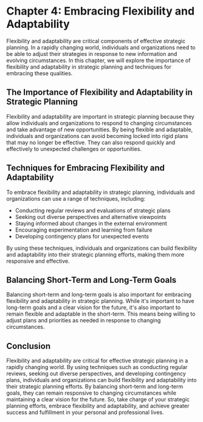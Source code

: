 Chapter 4: Embracing Flexibility and Adaptability
=================================================

Flexibility and adaptability are critical components of effective strategic planning. In a rapidly changing world, individuals and organizations need to be able to adjust their strategies in response to new information and evolving circumstances. In this chapter, we will explore the importance of flexibility and adaptability in strategic planning and techniques for embracing these qualities.

The Importance of Flexibility and Adaptability in Strategic Planning
--------------------------------------------------------------------

Flexibility and adaptability are important in strategic planning because they allow individuals and organizations to respond to changing circumstances and take advantage of new opportunities. By being flexible and adaptable, individuals and organizations can avoid becoming locked into rigid plans that may no longer be effective. They can also respond quickly and effectively to unexpected challenges or opportunities.

Techniques for Embracing Flexibility and Adaptability
-----------------------------------------------------

To embrace flexibility and adaptability in strategic planning, individuals and organizations can use a range of techniques, including:

* Conducting regular reviews and evaluations of strategic plans
* Seeking out diverse perspectives and alternative viewpoints
* Staying informed about changes in the external environment
* Encouraging experimentation and learning from failure
* Developing contingency plans for unexpected events

By using these techniques, individuals and organizations can build flexibility and adaptability into their strategic planning efforts, making them more responsive and effective.

Balancing Short-Term and Long-Term Goals
----------------------------------------

Balancing short-term and long-term goals is also important for embracing flexibility and adaptability in strategic planning. While it's important to have long-term goals and a clear vision for the future, it's also important to remain flexible and adaptable in the short-term. This means being willing to adjust plans and priorities as needed in response to changing circumstances.

Conclusion
----------

Flexibility and adaptability are critical for effective strategic planning in a rapidly changing world. By using techniques such as conducting regular reviews, seeking out diverse perspectives, and developing contingency plans, individuals and organizations can build flexibility and adaptability into their strategic planning efforts. By balancing short-term and long-term goals, they can remain responsive to changing circumstances while maintaining a clear vision for the future. So, take charge of your strategic planning efforts, embrace flexibility and adaptability, and achieve greater success and fulfillment in your personal and professional lives.
